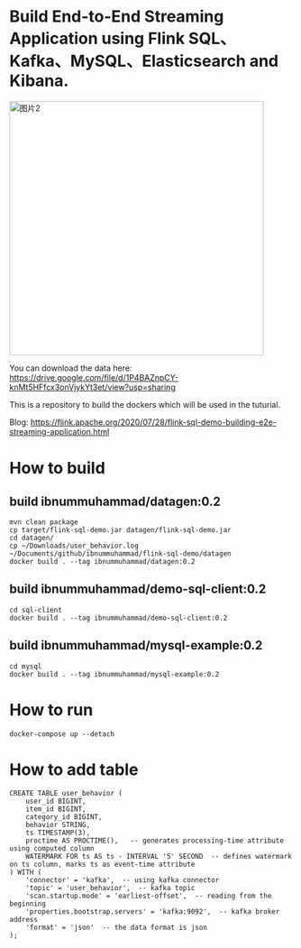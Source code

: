 # Build End-to-End Streaming Application using Flink SQL、Kafka、MySQL、Elasticsearch and Kibana.

<img width="451" alt="图片2" src="https://user-images.githubusercontent.com/5378924/79943461-838bdc80-849b-11ea-81f4-b28b31e03176.png">

You can download the data here: https://drive.google.com/file/d/1P4BAZnpCY-knMt5HFfcx3onVjykYt3et/view?usp=sharing

This is a repository to build the dockers which will be used in the tuturial.

Blog: https://flink.apache.org/2020/07/28/flink-sql-demo-building-e2e-streaming-application.html

# How to build

## build ibnummuhammad/datagen:0.2

    mvn clean package
    cp target/flink-sql-demo.jar datagen/flink-sql-demo.jar
    cd datagen/
    cp ~/Downloads/user_behavior.log ~/Documents/github/ibnummuhammad/flink-sql-demo/datagen
    docker build . --tag ibnummuhammad/datagen:0.2

## build ibnummuhammad/demo-sql-client:0.2

    cd sql-client
    docker build . --tag ibnummuhammad/demo-sql-client:0.2

## build ibnummuhammad/mysql-example:0.2

    cd mysql
    docker build . --tag ibnummuhammad/mysql-example:0.2

# How to run

    docker-compose up --detach

# How to add table

```
CREATE TABLE user_behavior (
    user_id BIGINT,
    item_id BIGINT,
    category_id BIGINT,
    behavior STRING,
    ts TIMESTAMP(3),
    proctime AS PROCTIME(),   -- generates processing-time attribute using computed column
    WATERMARK FOR ts AS ts - INTERVAL '5' SECOND  -- defines watermark on ts column, marks ts as event-time attribute
) WITH (
    'connector' = 'kafka',  -- using kafka connector
    'topic' = 'user_behavior',  -- kafka topic
    'scan.startup.mode' = 'earliest-offset',  -- reading from the beginning
    'properties.bootstrap.servers' = 'kafka:9092',  -- kafka broker address
    'format' = 'json'  -- the data format is json
);
```
